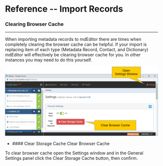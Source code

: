 # Reference -- Import Records 
### Clearing Browser Cache
--- 

When importing metadata records to mdEditor there are times when completely clearing the browser cache can be helpful.  If your import is replacing item of each type (<span class="md-panel">Metadata Record</span>, <span class="md-panel">Contact</span>, and <span class="md-panel">Dictionary</span>) mdEditor will effectively be clearing browser cache for you.  In other instances you may need to do this yourself.  

![Settings Window](/assets/reference/import/clear-cache.png)

 * ####<span class="btn btn-danger btn-xs"> <i class="fa fa-times"> </i> Clear Storage Cache</span> Clear Browser Cache
 
 To clear browser cache open the <span class="md-window">Settings</span> window and in the <span class="md-panel">General Settings</span> panel click the <span class="btn btn-danger btn-xs"> <i class="fa fa-times"> </i> Clear Storage Cache</span> button, then confirm. 
 